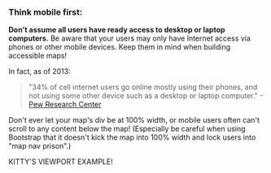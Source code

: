 ### Think mobile first:
**Don't assume all users have ready access to desktop or laptop computers.** Be aware that your users may only have Internet access via phones or other mobile devices.  Keep them in mind when building accessible maps!

In fact, as of 2013:
> "34% of cell internet users go online mostly using their phones, and not using some other device such as a desktop or laptop computer." -[Pew Research Center](http://www.pewinternet.org/fact-sheets/mobile-technology-fact-sheet)

Don't ever let your map's div be at 100% width, or mobile users often can't scroll to any content below the map!  (Especially be careful when using Bootstrap that it doesn't kick the map into 100% width and lock users into "map nav prison".)

KITTY'S VIEWPORT EXAMPLE!

